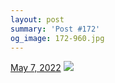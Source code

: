 ```yaml
---
layout: post
summary: 'Post #172'
og_image: 172-960.jpg
---
```


<p>
  <time>
    <a href="/172">May 7, 2022</a>
  </time>
  <a href="/172">
    <img src="{{ site.assets_url }}/172-480.jpg" srcset="{{ site.assets_url }}/172-240.jpg 240w, {{ site.assets_url }}/172-480.jpg 480w, {{ site.assets_url }}/172-720.jpg 720w, {{ site.assets_url }}/172-960.jpg 960w" sizes="(min-width: 700px) 50vw, calc(100vw - 2rem)" />
  </a>
</p>
